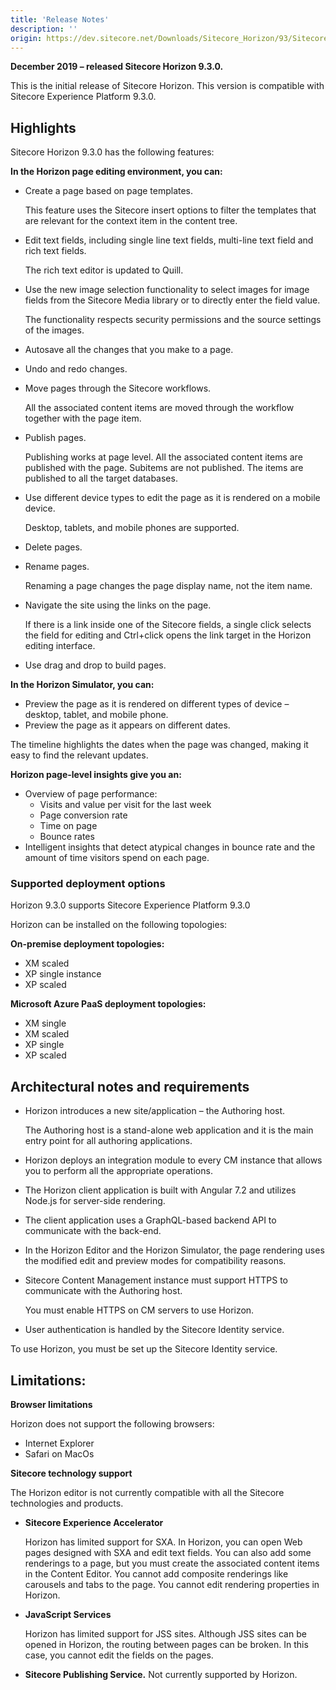 ```yaml
---
title: 'Release Notes'
description: ''
origin: https://dev.sitecore.net/Downloads/Sitecore_Horizon/93/Sitecore_Horizon_93_Initial_version/Release_Notes
---
```


**December 2019 – released Sitecore Horizon 9.3.0.**

This is the initial release of Sitecore Horizon. This version is compatible with Sitecore Experience Platform 9.3.0.

## Highlights

Sitecore Horizon 9.3.0 has the following features:

**In the Horizon page editing environment, you can:**

- Create a page based on page templates.

  This feature uses the Sitecore insert options to filter the templates that are relevant for the context item in the content tree.

- Edit text fields, including single line text fields, multi-line text field and rich text fields.

  The rich text editor is updated to Quill.

- Use the new image selection functionality to select images for image fields from the Sitecore Media library or to directly enter the field value.

  The functionality respects security permissions and the source settings of the images.

- Autosave all the changes that you make to a page.
- Undo and redo changes.
- Move pages through the Sitecore workflows.

  All the associated content items are moved through the workflow together with the page item.

- Publish pages.

  Publishing works at page level. All the associated content items are published with the page. Subitems are not published. The items are published to all the target databases.

- Use different device types to edit the page as it is rendered on a mobile device.

  Desktop, tablets, and mobile phones are supported.

- Delete pages.
- Rename pages.

  Renaming a page changes the page display name, not the item name.

- Navigate the site using the links on the page.

  If there is a link inside one of the Sitecore fields, a single click selects the field for editing and Ctrl+click opens the link target in the Horizon editing interface.

- Use drag and drop to build pages.

**In the Horizon Simulator, you can:**

- Preview the page as it is rendered on different types of device – desktop, tablet, and mobile phone.
- Preview the page as it appears on different dates.

The timeline highlights the dates when the page was changed, making it easy to find the relevant updates.

**Horizon page-level insights give you an:**

- Overview of page performance:
  - Visits and value per visit for the last week
  - Page conversion rate
  - Time on page
  - Bounce rates
- Intelligent insights that detect atypical changes in bounce rate and the amount of time visitors spend on each page.

### Supported deployment options

Horizon 9.3.0 supports Sitecore Experience Platform 9.3.0

Horizon can be installed on the following topologies:

**On-premise deployment topologies:**

- XM scaled
- XP single instance
- XP scaled

**Microsoft Azure PaaS deployment topologies:**

- XM single
- XM scaled
- XP single
- XP scaled

## Architectural notes and requirements

- Horizon introduces a new site/application – the Authoring host.

  The Authoring host is a stand-alone web application and it is the main entry point for all authoring applications.

- Horizon deploys an integration module to every CM instance that allows you to perform all the appropriate operations.
- The Horizon client application is built with Angular 7.2 and utilizes Node.js for server-side rendering.
- The client application uses a GraphQL-based backend API to communicate with the back-end.
- In the Horizon Editor and the Horizon Simulator, the page rendering uses the modified edit and preview modes for compatibility reasons.
- Sitecore Content Management instance must support HTTPS to communicate with the Authoring host.

  You must enable HTTPS on CM servers to use Horizon.

- User authentication is handled by the Sitecore Identity service.

To use Horizon, you must be set up the Sitecore Identity service.

## Limitations:

**Browser limitations**

Horizon does not support the following browsers:

- Internet Explorer
- Safari on MacOs

**Sitecore technology support**

The Horizon editor is not currently compatible with all the Sitecore technologies and products.

- **Sitecore Experience Accelerator**

  Horizon has limited support for SXA. In Horizon, you can open Web pages designed with SXA and edit text fields. You can also add some renderings to a page, but you must create the associated content items in the Content Editor. You cannot add composite renderings like carousels and tabs to the page. You cannot edit rendering properties in Horizon.

- **JavaScript Services**

  Horizon has limited support for JSS sites. Although JSS sites can be opened in Horizon, the routing between pages can be broken. In this case, you cannot edit the fields on the pages.

- **Sitecore Publishing Service.** Not currently supported by Horizon.
